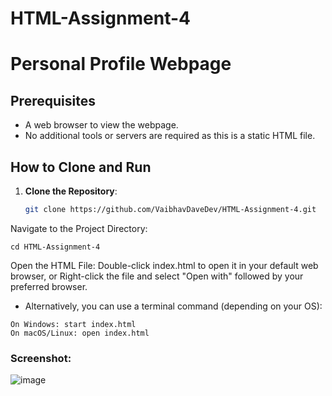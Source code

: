 # HTML-Assignment-4

# Personal Profile Webpage

## Prerequisites
- A web browser  to view the webpage.
- No additional tools or servers are required as this is a static HTML file.

## How to Clone and Run
1. **Clone the Repository**:
   ```bash
   git clone https://github.com/VaibhavDaveDev/HTML-Assignment-4.git
   ```
Navigate to the Project Directory:
```
cd HTML-Assignment-4
```
Open the HTML File:
Double-click index.html to open it in your default web browser, or Right-click the file and select "Open with" followed by your preferred browser.
- Alternatively, you can use a terminal command (depending on your OS):
```
On Windows: start index.html
On macOS/Linux: open index.html
```
### Screenshot:
![image](https://github.com/user-attachments/assets/a5e5bc12-0433-4f0a-8a8a-8e2c7e8b1959)
